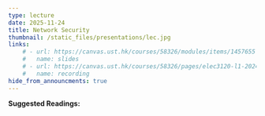 ```yaml
---
type: lecture
date: 2025-11-24
title: Network Security
thumbnail: /static_files/presentations/lec.jpg
links: 
    # - url: https://canvas.ust.hk/courses/58326/modules/items/1457655
    #   name: slides
    # - url: https://canvas.ust.hk/courses/58326/pages/elec3120-l1-2024-11-19-15-00
    #   name: recording   
hide_from_announcments: true
---
```

**Suggested Readings:**


